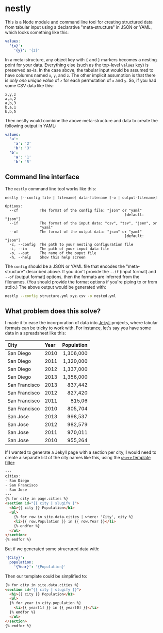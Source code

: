# nestly
This is a Node module and command line tool for creating structured data from tabular input using a declarative "meta-structure" in JSON or YAML, which looks something like this:

```yaml
values:
  '{x}':
    '{y}': '{z}'
```

In a meta-structure, any object key with `{` and `}` markers becomes a nesting point for your data. Everything else (such as the top-level `values` key) is preserved as-is. In the case above, the tabular input would be assumed to have columns named `x`, `y`, and `z`. The other implicit assumption is that there is _only one unique value_ of `z` for each permutation of `x` and `y`. So, if you had some CSV data like this:

```
x,y,z
a,a,2
a,b,3
b,a,1
b,b,5
```

Then nestly would combine the above meta-structure and data to create the following output in YAML:

```yaml
values:
  'a':
    'a': '2'
    'b': '3'
  'b':
    'a': '1'
    'b': '5'
```

## Command line interface
The `nestly` command line tool works like this:

```
nestly [--config file | filename] data-filename [-o | output-filename]

Options:
  --cf          The format of the config file: "json" or "yaml"
                                                       [default: "json"]
  --if          The format of the input data: "csv", "tsv", "json", or
                "yaml"
  --of          The format of the output data: "json" or "yaml"
                                                       [default: "json"]
  -c, --config  The path to your nesting configuration file
  -i, --in      The path of your input data file
  -o, --out     The name of the ouput file
  -h, --help    Show this help screen
```

The `config` should be a JSON or YAML file that encodes the "meta-structure" described above. If you don't provide the `--if` (input format) and `--of` (output format) options, then the formats are inferred from the filenames. (You should provide the format options if you're piping to or from stdio.) The above output would be generated with:

```sh
nestly --config structure.yml xyz.csv -o nested.yml
```

## What problem does this solve?
I made it to ease the incorporation of data into [Jekyll] projects, where tabular formats can be tricky to work with. For instance, let's say you have some data in a spreadsheet like this:

City | Year | Population
:--- | :--- | ---:
San Diego | 2010 | 1,306,000
San Diego | 2011 | 1,320,000
San Diego | 2012 | 1,337,000
San Diego | 2013 | 1,356,000
San Francisco | 2013 | 837,442
San Francisco | 2012 | 827,420
San Francisco | 2011 | 815,06
San Francisco | 2010 | 805,704
San Jose | 2013 | 998,537
San Jose | 2012 | 982,579
San Jose | 2011 | 970,011
San Jose | 2010 | 955,264

If I wanted to generate a Jekyll page with a section per city, I would need to create a separate list of the city names like this, using the [`where` template filter](http://jekyll.pygmeeweb.com/tests/#panel-8):

```html
---
cities:
- San Diego
- San Francisco
- San Jose
---
{% for city in page.cities %}
<section id="{{ city | slugify }">
  <h1>{{ city }} Population</h1>
  <ul>
    {% for row in site.data.cities | where: 'City', city %}
    <li>{{ row.Population }} in {{ row.Year }}</li>
    {% endfor %}
  </ul>
</section>
{% endfor %}
```

But if we generated some strucrured data with:

```yaml
'{City}':
  population:
    '{Year}': '{Population}'
```

Then our template could be simplified to:

```html
{% for city in site.data.cities %}
<section id="{{ city | slugify }}">
  <h1>{{ city }} Population</h1>
  <ul>
  {% for year in city.population %}
    <li>{{ year[1] }} in {{ year[0] }}</li>
  {% endfor %}
  </ul>
</section>
{% endfor %}
```

[Jekyll]: https://jekyllrb.com/
